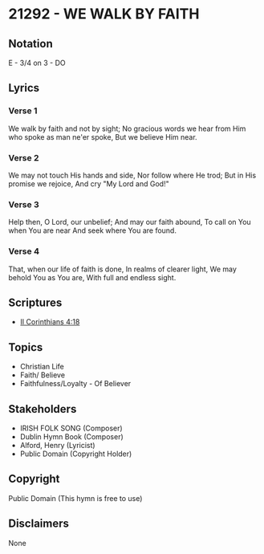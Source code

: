 # 21292 - WE WALK BY FAITH

## Notation

E - 3/4 on 3 - DO

## Lyrics

### Verse 1

We walk by faith and not by sight; No gracious words we hear from Him who spoke as man ne'er spoke, But we believe Him near. 

### Verse 2

We may not touch His hands and side, Nor follow where He trod; But in His promise we rejoice, And cry "My Lord and God!"

### Verse 3

Help then, O Lord, our unbelief; And may our faith abound, To call on You when You are near And seek where You are found.

### Verse 4

That, when our life of faith is done, In realms of clearer light, We may behold You as You are, With full and endless sight.


## Scriptures

- [II Corinthians 4:18](https://www.biblegateway.com/passage/?search=II%20Corinthians%204%3A18)

## Topics

- Christian Life
- Faith/ Believe
- Faithfulness/Loyalty - Of Believer

## Stakeholders

- IRISH FOLK SONG (Composer)
- Dublin Hymn Book (Composer)
- Alford, Henry (Lyricist)
- Public Domain (Copyright Holder)

## Copyright

Public Domain
(This hymn is free to use)

## Disclaimers

None

